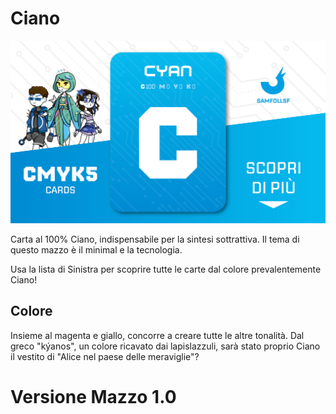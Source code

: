 # Ciano

![Ciano](../eg/ciano.jpg)

Carta al 100% Ciano, indispensabile per la sintesi sottrattiva. Il tema di questo mazzo è il minimal e la tecnologia.

Usa la lista di Sinistra per scoprire tutte le carte dal colore prevalentemente Ciano!

## Colore

Insieme al magenta e giallo, concorre a creare tutte le altre tonalità. Dal greco "kýanos", un colore ricavato dai lapislazzuli, sarà stato proprio Ciano il vestito di "Alice nel paese delle meraviglie"?

# Versione Mazzo 1.0
